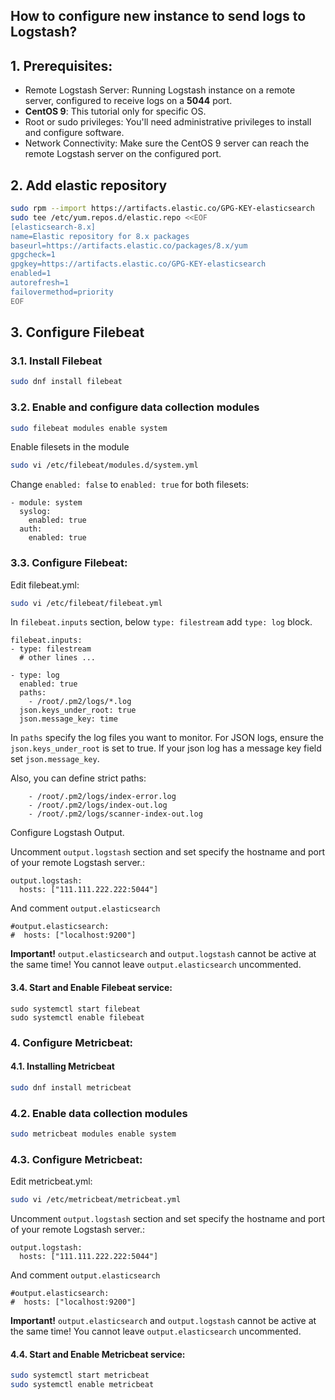 How to configure new instance to send logs to Logstash?
-

## 1. Prerequisites:

- Remote Logstash Server: Running Logstash instance on a remote server, configured to receive logs on a **5044** port.
- **CentOS 9**: This tutorial only for specific OS.
- Root or sudo privileges: You'll need administrative privileges to install and configure software.
- Network Connectivity: Make sure the CentOS 9 server can reach the remote Logstash server on the configured port.

## 2. Add elastic repository

```bash
sudo rpm --import https://artifacts.elastic.co/GPG-KEY-elasticsearch
sudo tee /etc/yum.repos.d/elastic.repo <<EOF
[elasticsearch-8.x]
name=Elastic repository for 8.x packages
baseurl=https://artifacts.elastic.co/packages/8.x/yum
gpgcheck=1
gpgkey=https://artifacts.elastic.co/GPG-KEY-elasticsearch
enabled=1
autorefresh=1
failovermethod=priority
EOF
```

## 3. Configure Filebeat

### 3.1. Install Filebeat

```bash
sudo dnf install filebeat
```

### 3.2. Enable and configure data collection modules

```bash
sudo filebeat modules enable system
```

Enable filesets in the module

```bash
sudo vi /etc/filebeat/modules.d/system.yml
```

Change `enabled: false` to `enabled: true` for both filesets:

```
- module: system
  syslog:
    enabled: true
  auth:
    enabled: true
```

### 3.3. Configure Filebeat:

Edit filebeat.yml:

```bash
sudo vi /etc/filebeat/filebeat.yml
```

In `filebeat.inputs` section, below `type: filestream` add `type: log` block.

```
filebeat.inputs:
- type: filestream
  # other lines ...

- type: log
  enabled: true
  paths:
    - /root/.pm2/logs/*.log
  json.keys_under_root: true
  json.message_key: time 
```

In `paths` specify the log files you want to monitor.
For JSON logs, ensure the `json.keys_under_root` is set to true.
If your json log has a message key field set `json.message_key`.

Also, you can define strict paths:
```
    - /root/.pm2/logs/index-error.log
    - /root/.pm2/logs/index-out.log
    - /root/.pm2/logs/scanner-index-out.log
```

Configure Logstash Output.

Uncomment `output.logstash` section and set specify the hostname and port of your remote Logstash server.: 

```
output.logstash:
  hosts: ["111.111.222.222:5044"]
```

And comment `output.elasticsearch`

```
#output.elasticsearch:
#  hosts: ["localhost:9200"]
```

**Important!** `output.elasticsearch` and `output.logstash` cannot be active at the same time! You cannot leave `output.elasticsearch` uncommented.

#### 3.4. Start and Enable Filebeat service:

```
sudo systemctl start filebeat
sudo systemctl enable filebeat
```

### 4. Configure Metricbeat:

#### 4.1. Installing Metricbeat

```bash
sudo dnf install metricbeat
```

### 4.2. Enable data collection modules

```bash
sudo metricbeat modules enable system
```

### 4.3. Configure Metricbeat:

Edit metricbeat.yml:

```bash
sudo vi /etc/metricbeat/metricbeat.yml
```

Uncomment `output.logstash` section and set specify the hostname and port of your remote Logstash server.:

```
output.logstash:
  hosts: ["111.111.222.222:5044"]
```

And comment `output.elasticsearch`

```
#output.elasticsearch:
#  hosts: ["localhost:9200"]
```

**Important!** `output.elasticsearch` and `output.logstash` cannot be active at the same time! You cannot leave `output.elasticsearch` uncommented.

#### 4.4. Start and Enable Metricbeat service:

```bash
sudo systemctl start metricbeat
sudo systemctl enable metricbeat
```






